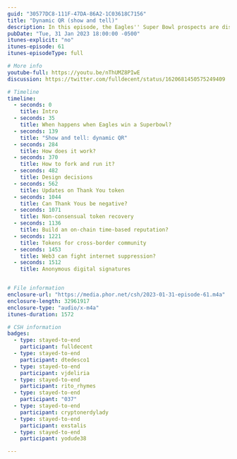 ```yaml
---
guid: "30577DC8-111F-47DA-86A2-1C03618C7156"
title: "Dynamic QR (show and tell)"
description: In this episode, the Eagles'' Super Bowl prospects are discussed, a demonstration of dynamic QR codes is given, and Thank You tokens are updated. Conversations about on-chain, time-based reputation, tokens for cross-border communities, and the struggle against web censorship using Web3 technology also feature prominently. 
pubDate: "Tue, 31 Jan 2023 18:00:00 -0500"
itunes-explicit: "no"
itunes-episode: 61
itunes-episodeType: full

# More info
youtube-full: https://youtu.be/nThUMZ8PIwE
discussion: https://twitter.com/fulldecent/status/1620681450575249409

# Timeline
timeline:
  - seconds: 0
    title: Intro
  - seconds: 35
    title: When happens when Eagles win a Superbowl?
  - seconds: 139
    title: "Show and tell: dynamic QR"
  - seconds: 284
    title: How does it work?
  - seconds: 370
    title: How to fork and run it?
  - seconds: 482
    title: Design decisions
  - seconds: 562
    title: Updates on Thank You token
  - seconds: 1044
    title: Can Thank Yous be negative?
  - seconds: 1071
    title: Non-consensual token recovery
  - seconds: 1136
    title: Build an on-chain time-based reputation?
  - seconds: 1221
    title: Tokens for cross-border community
  - seconds: 1453
    title: Web3 can fight internet suppression?
  - seconds: 1512
    title: Anonymous digital signatures


# File information
enclosure-url: "https://media.phor.net/csh/2023-01-31-episode-61.m4a"
enclosure-length: 32961917
enclosure-type: "audio/x-m4a"
itunes-duration: 1572

# CSH information
badges:
  - type: stayed-to-end
    participant: fulldecent
  - type: stayed-to-end
    participant: dtedesco1
  - type: stayed-to-end
    participant: vjdeliria
  - type: stayed-to-end
    participant: rito_rhymes
  - type: stayed-to-end
    participant: "037"
  - type: stayed-to-end
    participant: cryptonerdylady
  - type: stayed-to-end
    participant: exstalis
  - type: stayed-to-end
    participant: yodude38

---
```

